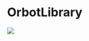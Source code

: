 # OrbotLibrary
[![](https://jitpack.io/v/Merseyside/OrbotLibrary.svg)](https://jitpack.io/#Merseyside/OrbotLibrary)
